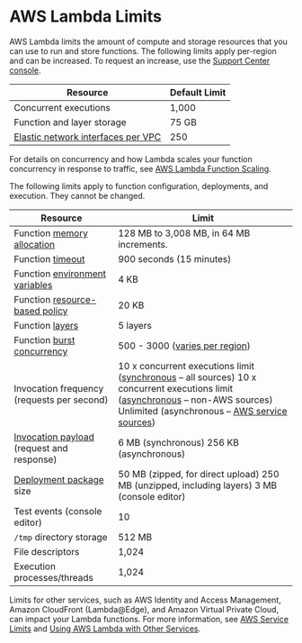 # AWS Lambda Limits<a name="limits"></a>

AWS Lambda limits the amount of compute and storage resources that you can use to run and store functions\. The following limits apply per\-region and can be increased\. To request an increase, use the [Support Center console](https://console.aws.amazon.com/support/v1#/case/create?issueType=service-limit-increase)\.


| Resource | Default Limit | 
| --- | --- | 
| Concurrent executions | 1,000 | 
| Function and layer storage | 75 GB | 
| [Elastic network interfaces per VPC](configuration-vpc.md) | 250 | 

For details on concurrency and how Lambda scales your function concurrency in response to traffic, see [AWS Lambda Function Scaling](scaling.md)\.

The following limits apply to function configuration, deployments, and execution\. They cannot be changed\.


| Resource | Limit | 
| --- | --- | 
| Function [memory allocation](resource-model.md) | 128 MB to 3,008 MB, in 64 MB increments\. | 
| Function [timeout](resource-model.md) | 900 seconds \(15 minutes\) | 
| Function [environment variables](env_variables.md) | 4 KB | 
| Function [resource\-based policy](access-control-resource-based.md) | 20 KB | 
| Function [layers](configuration-layers.md) | 5 layers | 
| Function [burst concurrency](scaling.md) | 500 \- 3000 \([varies per region](scaling.md)\) | 
| Invocation frequency \(requests per second\) |  10 x concurrent executions limit \([synchronous](invocation-sync.md) – all sources\) 10 x concurrent executions limit \([asynchronous](invocation-async.md) – non\-AWS sources\) Unlimited \(asynchronous – [AWS service sources](lambda-services.md)\)  | 
| [Invocation payload](lambda-invocation.md) \(request and response\) |  6 MB \(synchronous\) 256 KB \(asynchronous\)  | 
| [Deployment package](gettingstarted-features.md#gettingstarted-features-package) size |  50 MB \(zipped, for direct upload\) 250 MB \(unzipped, including layers\) 3 MB \(console editor\)  | 
| Test events \(console editor\) | 10 | 
| `/tmp` directory storage | 512 MB | 
| File descriptors | 1,024 | 
| Execution processes/threads | 1,024 | 

Limits for other services, such as AWS Identity and Access Management, Amazon CloudFront \(Lambda@Edge\), and Amazon Virtual Private Cloud, can impact your Lambda functions\. For more information, see [AWS Service Limits](https://docs.aws.amazon.com/general/latest/gr/aws_service_limits.html) and [Using AWS Lambda with Other Services](lambda-services.md)\.